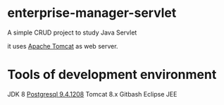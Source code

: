 # enterprise-manager-servlet

A simple CRUD project to study Java Servlet

it uses [Apache Tomcat](https://tomcat.apache.org/) as web server.

# Tools of development environment
JDK 8
[Postgresql 9.4.1208](https://mvnrepository.com/artifact/postgresql/postgresql/9.4.1208-jdbc42-atlassian-hosted)
Tomcat 8.x
Gitbash
Eclipse JEE
